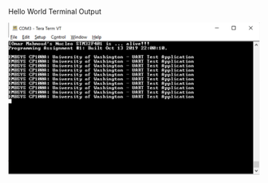 Hello World Terminal Output

![Output](https://github.com/Thisisme125/embsys100/blob/master/assignment01/images/Hello_World_Screenshot.PNG?raw=true)
